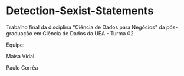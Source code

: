 # Detection-Sexist-Statements
Trabalho final da disciplina "Ciência de Dados para Negócios" da pós-graduação em Ciência de Dados da UEA - Turma 02

Equipe:

Maisa Vidal

Paulo Corrêa
